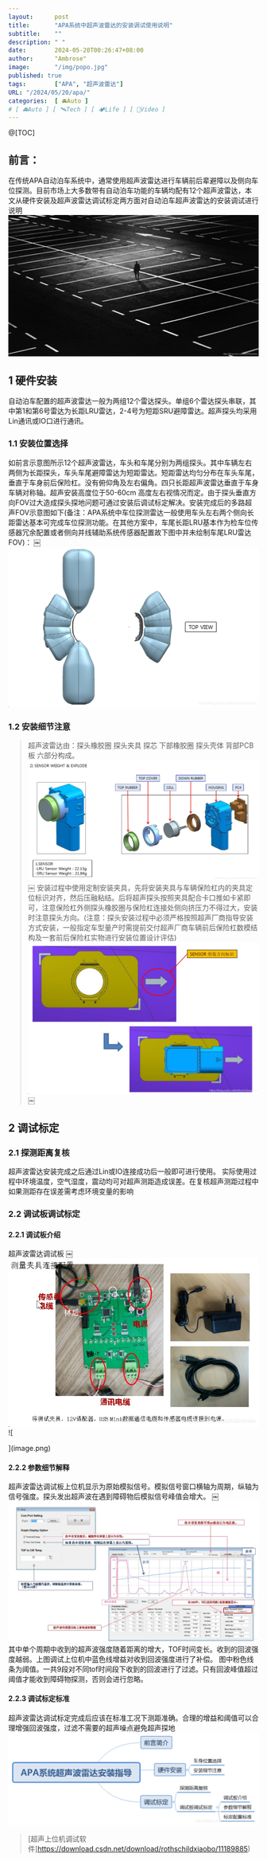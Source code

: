 ```yaml
---
layout:      post
title:       "APA系统中超声波雷达的安装调试使用说明"
subtitle:    ""
description: " "
date:        2024-05-20T00:26:47+08:00
author:      "Ambrose"
image:       "/img/popo.jpg"
published: true 
tags:        ["APA", "超声波雷达"]
URL: "/2024/05/20/apa/"
categories:  [ 🚘Auto ]
# [ 🚘Auto ] [ 🛰️Tech ] [ 🏕️Life ] [ 🎥Video ]
---
```


@[TOC]
## 前言：
在传统APA自动泊车系统中，通常使用超声波雷达进行车辆前后辈避障以及侧向车位探测。目前市场上大多数带有自动泊车功能的车辆均配有12个超声波雷达，本文从硬件安装及超声波雷达调试标定两方面对自动泊车超声波雷达的安装调试进行说明
![apa1.png](pic/apa1.png)


## 1 硬件安装
自动泊车配置的超声波雷达一般为两组12个雷达探头。单组6个雷达探头串联，其中第1和第6号雷达为长距LRU雷达，2-4号为短距SRU避障雷达。超声探头均采用Lin通讯或IO口进行通讯。
### 1.1 安装位置选择
如前言示意图所示12个超声波雷达，车头和车尾分别为两组探头。其中车辆左右两侧为长距探头，车头车尾避障雷达为短距雷达。短距雷达均匀分布在车头车尾，垂直于车身前后保险杠。没有俯仰角及左右偏角。四只长距超声波雷达垂直于车身车辆对称轴。超声安装高度位于50-60cm 高度左右视情况而定。由于探头垂直方向FOV过大造成探头探地问题可通过安装后调试标定解决。安装完成后的多路超声FOV示意图如下(备注：APA系统中车位探测雷达一般使用车头左右两个侧向长距雷达基本可完成车位探测功能。在其他方案中，车尾长距LRU基本作为检车位传感器冗余配置或者侧向并线辅助系统传感器配置故下图中并未绘制车尾LRU雷达FOV)：
￼![在这里插入图片描述](pic/apa2.png)

### 1.2 安装细节注意
> 超声波雷达由：探头橡胶圈 探头夹具 探芯 下部橡胶圈 探头壳体 背部PCB板 六部分构成。
![在这里插入图片描述](pic/apa3.png)
￼
> 安装过程中使用定制安装夹具，先将安装夹具与车辆保险杠内的夹具定位标识对齐，然后压融粘结。后将超声探头按照夹具配合卡口推如卡紧即可，注意保险杠外侧探头橡胶圈与保险杠连接处侧向挤压力不得过大，安装时注意探头方向。(注意：探头安装过程中必须严格按照超声厂商指导安装方式安装，一般指定车型量产时需提前交付超声厂商车辆前后保险杠数模结构及一套前后保险杠实物进行安装位置设计评估)
![在这里插入图片描述](pic/apa4.png)
￼
## 2 调试标定
### 2.1 探测距离复核
超声波雷达安装完成之后通过Lin或IO连接成功后一般即可进行使用。
实际使用过程中环境温度，空气湿度，震动均可对超声测距造成误差。在复核超声测距过程中如果测距存在误差需考虑环境变量的影响
### 2.2 调试板调试标定
#### 2.2.1 调试板介绍
超声波雷达调试板
￼![在这里插入图片描述](pic/apa5.png)![
    
](image.png)
#### 2.2.2 参数细节解释
超声波雷达调试板上位机显示为原始模拟信号。模拟信号窗口横轴为周期，纵轴为信号强度。探头发出超声波在遇到障碍物后模拟信号峰值会增大。
￼![在这里插入图片描述](pic/apa6.png)
其中单个周期中收到的超声波强度随着距离的增大，TOF时间变长。收到的回波强度越弱。上图调试上位机中蓝色线增益对收到回波强度进行了补偿。
图中粉色线条为阈值。一共9段对不同tof时间段下收到的回波进行了过滤。只有回波峰值超过阈值才能收到障碍物探测，否则会进行忽略。
#### 2.2.3 调试标定标准
超声波雷达调试标定完成后应该在标准工况下测距准确。合理的增益和阈值可以合理增强回波强度，过滤不需要的超声噪点避免超声探地
![在这里插入图片描述](pic/apa7.png)
>  [超声上位机调试软件]https://download.csdn.net/download/rothschildxiaobo/11189885)
